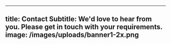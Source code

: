 
---
title: Contact
Subtitle: We'd love to hear from you. Please get in touch with your requirements.
image: /images/uploads/banner1-2x.png
---

